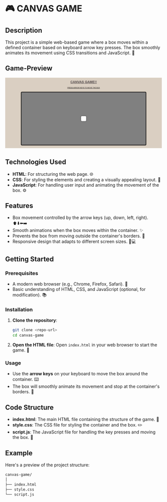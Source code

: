 # 🎮 CANVAS GAME

## Description

This project is a simple web-based game where a box moves within a defined container based on keyboard arrow key presses. The box smoothly animates its movement using CSS transitions and JavaScript. 🎉

## Game-Preview

![Game-Preview-Image](./Game-Preview.png)

## Technologies Used

- **HTML**: For structuring the web page. 🌐
- **CSS**: For styling the elements and creating a visually appealing layout. 🎨
- **JavaScript**: For handling user input and animating the movement of the box. ⚙️

## Features

- Box movement controlled by the arrow keys (up, down, left, right). ⬆️⬇️⬅️➡️
- Smooth animations when the box moves within the container. ✨
- Prevents the box from moving outside the container's borders. 🚫
- Responsive design that adapts to different screen sizes. 📱💻

## Getting Started

### Prerequisites

- A modern web browser (e.g., Chrome, Firefox, Safari). 🌟
- Basic understanding of HTML, CSS, and JavaScript (optional, for modification). 📚

### Installation

1. **Clone the repository**:
   ```bash
   git clone <repo-url>
   cd canvas-game
   ```

2. **Open the HTML file**:
   Open `index.html` in your web browser to start the game. 🚀

### Usage

- Use the **arrow keys** on your keyboard to move the box around the container. ⌨️
- The box will smoothly animate its movement and stop at the container's borders. 🎈

## Code Structure

- **index.html**: The main HTML file containing the structure of the game. 📄
- **style.css**: The CSS file for styling the container and the box. ✏️
- **script.js**: The JavaScript file for handling the key presses and moving the box. 📜

## Example

Here's a preview of the project structure:

```
canvas-game/
│
├── index.html
├── style.css
└── script.js
```




